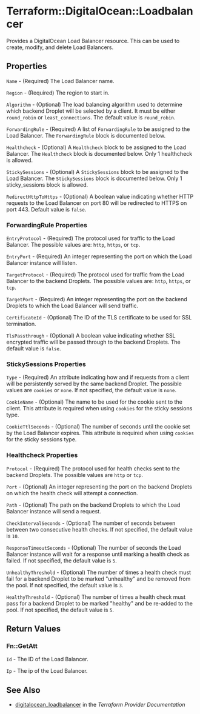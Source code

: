 # Terraform::DigitalOcean::Loadbalancer

Provides a DigitalOcean Load Balancer resource. This can be used to create,
modify, and delete Load Balancers.

## Properties

`Name` - (Required) The Load Balancer name.

`Region` - (Required) The region to start in.

`Algorithm` - (Optional) The load balancing algorithm used to determine
which backend Droplet will be selected by a client. It must be either `round_robin`
or `least_connections`. The default value is `round_robin`.

`ForwardingRule` - (Required) A list of `ForwardingRule` to be assigned to the
Load Balancer. The `ForwardingRule` block is documented below.

`Healthcheck` - (Optional) A `Healthcheck` block to be assigned to the
Load Balancer. The `Healthcheck` block is documented below. Only 1 healthcheck is allowed.

`StickySessions` - (Optional) A `StickySessions` block to be assigned to the
Load Balancer. The `StickySessions` block is documented below. Only 1 sticky_sessions block is allowed.

`RedirectHttpToHttps` - (Optional) A boolean value indicating whether
HTTP requests to the Load Balancer on port 80 will be redirected to HTTPS on port 443.
Default value is `false`.

### ForwardingRule Properties

`EntryProtocol` - (Required) The protocol used for traffic to the Load Balancer. The possible values are: `http`, `https`, or `tcp`.

`EntryPort` - (Required) An integer representing the port on which the Load Balancer instance will listen.

`TargetProtocol` - (Required) The protocol used for traffic from the Load Balancer to the backend Droplets. The possible values are: `http`, `https`, or `tcp`.

`TargetPort` - (Required) An integer representing the port on the backend Droplets to which the Load Balancer will send traffic.

`CertificateId` - (Optional) The ID of the TLS certificate to be used for SSL termination.

`TlsPassthrough` - (Optional) A boolean value indicating whether SSL encrypted traffic will be passed through to the backend Droplets. The default value is `false`.

### StickySessions Properties

`Type` - (Required) An attribute indicating how and if requests from a client will be persistently served by the same backend Droplet. The possible values are `cookies` or `none`. If not specified, the default value is `none`.

`CookieName` - (Optional) The name to be used for the cookie sent to the client. This attribute is required when using `cookies` for the sticky sessions type.

`CookieTtlSeconds` - (Optional) The number of seconds until the cookie set by the Load Balancer expires. This attribute is required when using `cookies` for the sticky sessions type.

### Healthcheck Properties

`Protocol` - (Required) The protocol used for health checks sent to the backend Droplets. The possible values are `http` or `tcp`.

`Port` - (Optional) An integer representing the port on the backend Droplets on which the health check will attempt a connection.

`Path` - (Optional) The path on the backend Droplets to which the Load Balancer instance will send a request.

`CheckIntervalSeconds` - (Optional) The number of seconds between between two consecutive health checks. If not specified, the default value is `10`.

`ResponseTimeoutSeconds` - (Optional) The number of seconds the Load Balancer instance will wait for a response until marking a health check as failed. If not specified, the default value is `5`.

`UnhealthyThreshold` - (Optional) The number of times a health check must fail for a backend Droplet to be marked "unhealthy" and be removed from the pool. If not specified, the default value is `3`.

`HealthyThreshold` - (Optional) The number of times a health check must pass for a backend Droplet to be marked "healthy" and be re-added to the pool. If not specified, the default value is `5`.


## Return Values

### Fn::GetAtt

`Id` - The ID of the Load Balancer.

`Ip` - The ip of the Load Balancer.

## See Also

* [digitalocean_loadbalancer](https://www.terraform.io/docs/providers/digitalocean/r/loadbalancer.html) in the _Terraform Provider Documentation_